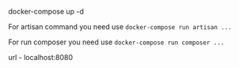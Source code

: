 docker-compose up -d

For artisan command you need use `docker-compose run artisan ...`

For run composer you need use `docker-compose run composer ...`

url - localhost:8080